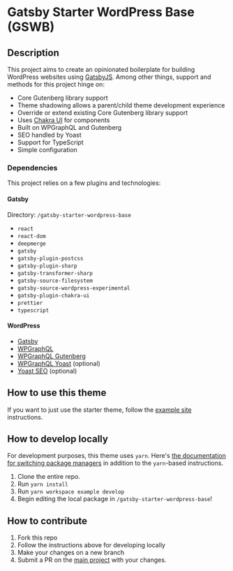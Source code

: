 # Gatsby Starter WordPress Base (GSWB)

## Description

This project aims to create an opinionated boilerplate for building WordPress websites using [GatsbyJS](https://gatsbyjs.com). Among other things, support and methods for this project hinge on:

- Core Gutenberg library support
- Theme shadowing allows a parent/child theme development experience
- Override or extend existing Core Gutenberg library support
- Uses [Chakra UI](https://chakra-ui.com/) for components
- Built on WPGraphQL and Gutenberg
- SEO handled by Yoast
- Support for TypeScript
- Simple configuration

### Dependencies

This project relies on a few plugins and technologies:

#### Gatsby

Directory: `/gatsby-starter-wordpress-base`

- `react`
- `react-dom`
- `deepmerge`
- `gatsby`
- `gatsby-plugin-postcss`
- `gatsby-plugin-sharp`
- `gatsby-transformer-sharp`
- `gatsby-source-filesystem`
- `gatsby-source-wordpress-experimental`
- `gatsby-plugin-chakra-ui`
- `prettier`
- `typescript`

#### WordPress

- [Gatsby](https://wordpress.org/plugins/wp-gatsby/)
- [WPGraphQL](https://github.com/wp-graphql/wp-graphql)
- [WPGraphQL Gutenberg](https://github.com/pristas-peter/wp-graphql-gutenberg)
- [WPGraphQL Yoast](https://github.com/ashhitch/wp-graphql-yoast-seo) (optional)
- [Yoast SEO](https://wordpress.org/plugins/wordpress-seo/) (optional)

## How to use this theme

If you want to just use the starter theme, follow the [example site](https://github.com/cjkoepke/gatsby-starter-wordpress-base/tree/master/example) instructions.

## How to develop locally

For development purposes, this theme uses `yarn`. Here's [the documentation for switching package managers](/docs/gatsby-cli/#how-to-change-your-default-package-manager-for-your-next-project) in addition to the `yarn`-based instructions.

1. Clone the entire repo.
2. Run `yarn install`
3. Run `yarn workspace example develop`
4. Begin editing the local package in `/gatsby-starter-wordpress-base`!

## How to contribute

1. Fork this repo
2. Follow the instructions above for developing locally
3. Make your changes on a new branch
4. Submit a PR on the [main project](https://github.com/cjkoepke/gatsby-starter-wordpress-base) with your changes.
